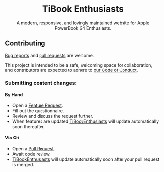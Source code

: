 <p align="center">
    <h1 align="center">TiBook Enthusiasts</h1>
    <p align="center">A modern, responsive, and lovingly maintained website for Apple PowerBook G4 Enthusiasts.</p>
</p>

## Contributing

[Bug reports](https://github.com/TiBookEnthusiasts/tibookenthusiasts.github.io/issues) and [pull requests](https://github.com/TiBookEnthusiasts/tibookenthusiasts.github.io/pulls) are welcome.

This project is intended to be a safe, welcoming space for collaboration, and contributors are expected to adhere to [our Code of Conduct](https://github.com/TiBookEnthusiasts/tibookenthusiasts.github.io/blob/master/CODE_OF_CONDUCT.md).

### Submitting content changes:

#### By Hand

- Open a [Feature Request](https://github.com/TiBookEnthusiasts/tibookenthusiasts.github.io/issues/new/choose).
- Fill out the questionnaire.
- Review and discuss the request further.
- When features are updated [TiBookEnthusiasts](https://www.tibookenthusiasts.org/) will update automatically soon thereafter.

#### Via Git

- Open a [Pull Request](https://github.com/TiBookEnthusiasts/tibookenthusiasts.github.io/pulls).
- Await code review.
- [TiBookEnthusiasts](https://www.tibookenthusiasts.org/) will update automatically soon after your pull request is merged.
